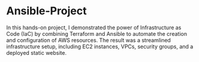 # Ansible-Project

In this hands-on project, I demonstrated the power of Infrastructure as Code (IaC) by combining Terraform and Ansible to automate the creation and configuration of AWS resources. The result was a streamlined infrastructure setup, including EC2 instances, VPCs, security groups, and a deployed static website.
